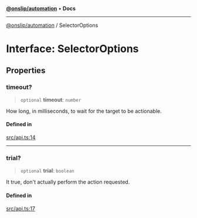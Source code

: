 [**@onslip/automation**](../README.md) • **Docs**

***

[@onslip/automation](../README.md) / SelectorOptions

# Interface: SelectorOptions

## Properties

### timeout?

> `optional` **timeout**: `number`

How long, in milliseconds, to wait for the target to be actionable.

#### Defined in

[src/api.ts:14](https://github.com/Onslip/automation/blob/46ae3f7777169fc144f11183d062aad108b665a5/src/api.ts#L14)

***

### trial?

> `optional` **trial**: `boolean`

It true, don't actually perform the action requested.

#### Defined in

[src/api.ts:17](https://github.com/Onslip/automation/blob/46ae3f7777169fc144f11183d062aad108b665a5/src/api.ts#L17)

